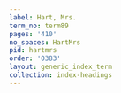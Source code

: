 ```yaml
---
label: Hart, Mrs.
term_no: term89
pages: '410'
no_spaces: HartMrs
pid: hartmrs
order: '0383'
layout: generic_index_term
collection: index-headings
---
```

